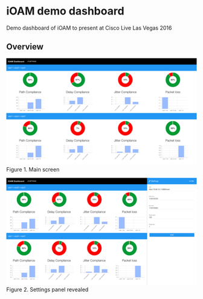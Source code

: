 # iOAM demo dashboard
Demo dashboard of iOAM to present at Cisco Live Las Vegas 2016

## Overview

![](images/main-screen.png)
Figure 1. Main screen

![](images/settings-panel.png)
Figure 2. Settings panel revealed